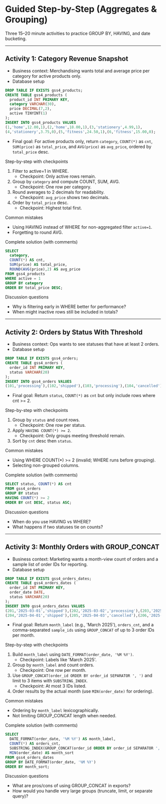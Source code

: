 # Guided Step-by-Step (Aggregates & Grouping)

Three 15–20 minute activities to practice GROUP BY, HAVING, and date bucketing.

---

## Activity 1: Category Revenue Snapshot
- Business context: Merchandising wants total and average price per category for active products only.
- Database setup
```sql
DROP TABLE IF EXISTS gss4_products;
CREATE TABLE gss4_products (
  product_id INT PRIMARY KEY,
  category VARCHAR(30),
  price DECIMAL(7,2),
  active TINYINT(1)
);
INSERT INTO gss4_products VALUES
(1,'home',12.00,1),(2,'home',18.00,1),(3,'stationery',4.99,1),
(4,'stationery',3.75,0),(5,'fitness',24.50,1),(6,'fitness',15.00,0);
```
- Final goal: For active products only, return `category`, `COUNT(*)` as `cnt`, `SUM(price)` as `total_price`, and `AVG(price)` as `avg_price`, ordered by `total_price` desc.

Step-by-step with checkpoints
1) Filter to active=1 in WHERE.
   - Checkpoint: Only active rows remain.
2) Group by `category` and compute COUNT, SUM, AVG.
   - Checkpoint: One row per category.
3) Round averages to 2 decimals for readability.
   - Checkpoint: `avg_price` shows two decimals.
4) Order by `total_price` desc.
   - Checkpoint: Highest total first.

Common mistakes
- Using HAVING instead of WHERE for non-aggregated filter `active=1`.
- Forgetting to round AVG.

Complete solution (with comments)
```sql
SELECT 
  category,
  COUNT(*) AS cnt,
  SUM(price) AS total_price,
  ROUND(AVG(price),2) AS avg_price
FROM gss4_products
WHERE active = 1
GROUP BY category
ORDER BY total_price DESC;
```

Discussion questions
- Why is filtering early in WHERE better for performance?
- When might inactive rows still be included in totals?

---

## Activity 2: Orders by Status With Threshold
- Business context: Ops wants to see statuses that have at least 2 orders.
- Database setup
```sql
DROP TABLE IF EXISTS gss4_orders;
CREATE TABLE gss4_orders (
  order_id INT PRIMARY KEY,
  status VARCHAR(20)
);
INSERT INTO gss4_orders VALUES
(101,'processing'),(102,'shipped'),(103,'processing'),(104,'cancelled'),(105,'shipped');
```
- Final goal: Return `status`, `COUNT(*)` as `cnt` but only include rows where cnt >= 2.

Step-by-step with checkpoints
1) Group by `status` and count rows.
   - Checkpoint: One row per status.
2) Apply `HAVING COUNT(*) >= 2`.
   - Checkpoint: Only groups meeting threshold remain.
3) Sort by `cnt` desc then `status`.

Common mistakes
- Using WHERE COUNT(*) >= 2 (invalid; WHERE runs before grouping).
- Selecting non-grouped columns.

Complete solution (with comments)
```sql
SELECT status, COUNT(*) AS cnt
FROM gss4_orders
GROUP BY status
HAVING COUNT(*) >= 2
ORDER BY cnt DESC, status ASC;
```

Discussion questions
- When do you use HAVING vs WHERE?
- What happens if two statuses tie on counts?

---

## Activity 3: Monthly Orders with GROUP_CONCAT
- Business context: Marketing wants a month-view count of orders and a sample list of order IDs for reporting.
- Database setup
```sql
DROP TABLE IF EXISTS gss4_orders_dates;
CREATE TABLE gss4_orders_dates (
  order_id INT PRIMARY KEY,
  order_date DATE,
  status VARCHAR(20)
);
INSERT INTO gss4_orders_dates VALUES
(201,'2025-03-01','shipped'),(202,'2025-03-02','processing'),(203,'2025-03-15','processing'),
(204,'2025-04-01','shipped'),(205,'2025-04-03','cancelled'),(206,'2025-04-15','shipped');
```
- Final goal: Return `month_label` (e.g., 'March 2025'), `orders_cnt`, and a comma-separated `sample_ids` using `GROUP_CONCAT` of up to 3 order IDs per month.

Step-by-step with checkpoints
1) Build `month_label` using `DATE_FORMAT(order_date, '%M %Y')`.
   - Checkpoint: Labels like 'March 2025'.
2) Group by `month_label` and count orders.
   - Checkpoint: One row per month.
3) Use `GROUP_CONCAT(order_id ORDER BY order_id SEPARATOR ', ')` and limit to 3 items with `SUBSTRING_INDEX`.
   - Checkpoint: At most 3 IDs listed.
4) Order results by the actual month (use `MIN(order_date)` for ordering).

Common mistakes
- Ordering by `month_label` lexicographically.
- Not limiting GROUP_CONCAT length when needed.

Complete solution (with comments)
```sql
SELECT 
  DATE_FORMAT(order_date, '%M %Y') AS month_label,
  COUNT(*) AS orders_cnt,
  SUBSTRING_INDEX(GROUP_CONCAT(order_id ORDER BY order_id SEPARATOR ', '), ', ', 3) AS sample_ids,
  MIN(order_date) AS month_sort
FROM gss4_orders_dates
GROUP BY DATE_FORMAT(order_date, '%M %Y')
ORDER BY month_sort;
```

Discussion questions
- What are pros/cons of using GROUP_CONCAT in exports?
- How would you handle very large groups (truncate, limit, or separate query)?
